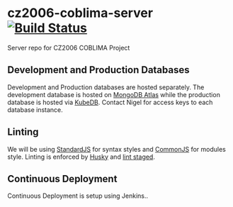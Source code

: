 # cz2006-coblima-server [![Build Status](http://35.240.188.10:8080/buildStatus/icon?job=coblima-server)](http://34.87.46.94:8080/job/coblima-server/)

Server repo for CZ2006 COBLIMA Project

## Development and Production Databases

Development and Production databases are hosted separately. The development database is hosted on [MongoDB Atlas](https://www.mongodb.com/cloud/atlas) while the production database is hosted via [KubeDB](https://kubedb.com/). Contact Nigel for access keys to each database instance.

## Linting

We will be using [StandardJS](https://standardjs.com/) for syntax styles and [CommonJS](https://requirejs.org/docs/commonjs.html) for modules style. Linting is enforced by [Husky](https://github.com/typicode/husky) and [lint staged](https://github.com/okonet/lint-staged).

## Continuous Deployment

Continuous Deployment is setup using Jenkins..
